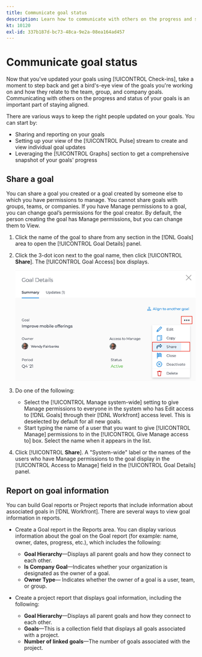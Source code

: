 ```yaml
---
title: Communicate goal status
description: Learn how to communicate with others on the progress and status of your goals in [!DNL Workfront Goals].
kt: 10120
exl-id: 337b187d-bc73-48ca-9e2a-08ea164ad457
---
```

# Communicate goal status

Now that you've updated your goals using [!UICONTROL Check-ins], take a moment to step back and get a bird's-eye view of the goals you're working on and how they relate to the team, group, and company goals. Communicating with others on the progress and status of your goals is an important part of staying aligned.

There are various ways to keep the right people updated on your goals. You can start by: 

* Sharing and reporting on your goals
* Setting up your view of the [!UICONTROL Pulse] stream to create and view individual goal updates
* Leveraging the [!UICONTROL Graphs] section to get a comprehensive snapshot of your goals' progress

## Share a goal

You can share a goal you created or a goal created by someone else to which you have permissions to manage. You cannot share goals with groups, teams, or companies. If you have Manage permissions to a goal, you can change goal’s permissions for the goal creator. By default, the person creating the goal has Manage permissions, but you can change them to View. 

1. Click the name of the goal to share from any section in the [!DNL Goals] area to open the [!UICONTROL Goal Details] panel.

1. Click the 3-dot icon next to the goal name, then click [!UICONTROL **Share**]. The [!UICONTROL Goal Access] box displays.

    ![Assss](assets/17-workfront-goals-share-a-goal.png)

1. Do one of the following:

   * Select the [!UICONTROL Manage system-wide] setting to give Manage permissions to everyone in the system who has Edit access to [!DNL Goals] through their [!DNL Workfront] access level. This is deselected by default for all new goals.
   * Start typing the name of a user that you want to give [!UICONTROL Manage] permissions to in the [!UICONTROL Give Manage access to] box. Select the name when it appears in the list.

1. Click [!UICONTROL **Share**]. A "System-wide" label or the names of the users who have Manage permissions to the goal display in the [!UICONTROL Access to Manage] field in the [!UICONTROL Goal Details] panel.

## Report on goal information

You can build Goal reports or Project reports that include information about associated goals in [!DNL Workfront]. There are several ways to view goal information in reports.

* Create a Goal report in the Reports area. You can display various information about the goal on the Goal report (for example: name, owner, dates, progress, etc.), which includes the following:
    
  * **Goal Hierarchy**—Displays all parent goals and how they connect to each other.
  * **Is Company Goal**—Indicates whether your organization is designated as the owner of a goal.
  * **Owner Type**— Indicates whether the owner of a goal is a user, team, or group.

* Create a project report that displays goal information, including the following:
  * **Goal Hierarchy**—Displays all parent goals and how they connect to each other.
  * **Goals**—This is a collection field that displays all goals associated with a project.
  * **Number of linked goals**—The number of goals associated with the project.
